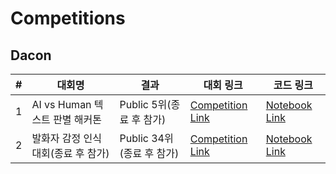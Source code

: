 # Competitions

## Dacon
|#|대회명|결과|대회 링크|코드 링크|
|----|-----|-----|-----|----------|
|1|AI vs Human 텍스트 판별 해커톤|Public 5위(종료 후 참가)|[Competition Link](https://dacon.io/competitions/official/236178/overview/description)|[Notebook Link](main/human_ai/human_vs_ai.ipynb)|
|2|발화자 감정 인식 대회(종료 후 참가)|Public 34위(종료 후 참가)|[Competition Link](https://dacon.io/competitions/official/236027/overview/description)|[Notebook Link](main/emotion/emotion.ipynb)|
